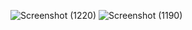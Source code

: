 ![Screenshot (1220)](https://github.com/user-attachments/assets/25063933-1c6e-4a99-b684-5c497af0dda1)
![Screenshot (1190)](https://github.com/user-attachments/assets/9736e02c-2f0f-48e3-8cea-c302da3e6414)
